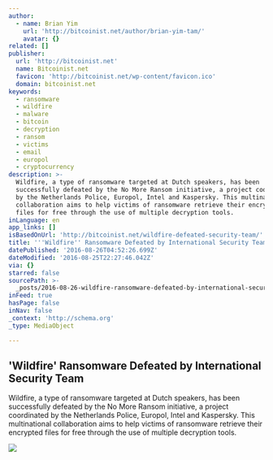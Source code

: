 ```yaml
---
author:
  - name: Brian Yim
    url: 'http://bitcoinist.net/author/brian-yim-tam/'
    avatar: {}
related: []
publisher:
  url: 'http://bitcoinist.net'
  name: Bitcoinist.net
  favicon: 'http://bitcoinist.net/wp-content/favicon.ico'
  domain: bitcoinist.net
keywords:
  - ransomware
  - wildfire
  - malware
  - bitcoin
  - decryption
  - ransom
  - victims
  - email
  - europol
  - cryptocurrency
description: >-
  Wildfire, a type of ransomware targeted at Dutch speakers, has been
  successfully defeated by the No More Ransom initiative, a project coordinated
  by the Netherlands Police, Europol, Intel and Kaspersky. This multinational
  collaboration aims to help victims of ransomware retrieve their encrypted
  files for free through the use of multiple decryption tools.
inLanguage: en
app_links: []
isBasedOnUrl: 'http://bitcoinist.net/wildfire-defeated-security-team/'
title: '''Wildfire'' Ransomware Defeated by International Security Team'
datePublished: '2016-08-26T04:52:26.699Z'
dateModified: '2016-08-25T22:27:46.042Z'
via: {}
starred: false
sourcePath: >-
  _posts/2016-08-26-wildfire-ransomware-defeated-by-international-security-tea.md
inFeed: true
hasPage: false
inNav: false
_context: 'http://schema.org'
_type: MediaObject

---
```

<article style=""><h1>'Wildfire' Ransomware Defeated by International Security Team</h1><p>Wildfire, a type of ransomware targeted at Dutch speakers, has been successfully defeated by the No More Ransom initiative, a project coordinated by the Netherlands Police, Europol, Intel and Kaspersky. This multinational collaboration aims to help victims of ransomware retrieve their encrypted files for free through the use of multiple decryption tools.</p><img src="http://bitcoinist.net/wp-content/uploads/2016/08/computer-lock.jpg" /></article>